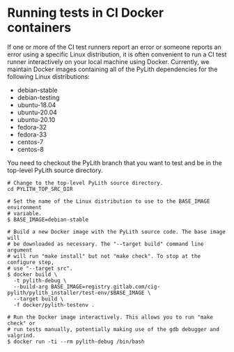 # Running tests in CI Docker containers

If one or more of the CI test runners report an error or someone reports an error using a specific Linux distribution, it is often convenient to run a CI test runner interactively on your local machine using Docker. Currently, we maintain Docker images containing all of the PyLith dependencies for the following Linux distributions:

* debian-stable
* debian-testing
* ubuntu-18.04
* ubuntu-20.04
* ubuntu-20.10
* fedora-32
* fedora-33
* centos-7
* centos-8
  
You need to checkout the PyLith branch that you want to test and be in the top-level PyLith source directory.

```{code-block} console
# Change to the top-level PyLith source directory.
cd PYLITH_TOP_SRC_DIR

# Set the name of the Linux distribution to use to the BASE_IMAGE environment
# variable.
$ BASE_IMAGE=debian-stable

# Build a new Docker image with the PyLith source code. The base image will
# be downloaded as necessary. The "--target build" command line argument
# will run "make install" but not "make check". To stop at the configure step,
# use "--target src".
$ docker build \
  -t pylith-debug \
  --build-arg BASE_IMAGE=registry.gitlab.com/cig-pylith/pylith_installer/test-env/$BASE_IMAGE \
  --target build \
  -f docker/pylith-testenv .

# Run the Docker image interactively. This allows you to run "make check" or
# run tests manually, potentially making use of the gdb debugger and valgrind.
$ docker run -ti --rm pylith-debug /bin/bash
